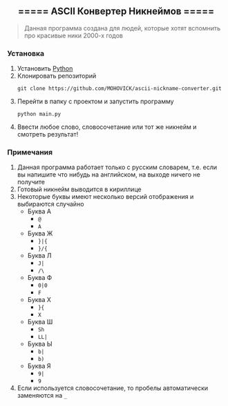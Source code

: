 <div align="center">
    <h2>===== ASCII Конвертер Никнеймов =====</h2>
</div>

> Данная программа создана для людей, которые хотят вспомнить про красивые ники 2000-х годов
### Установка
1. Установить [Python](https://www.python.org/downloads/)
2. Клонировать репозиторий
    ```
    git clone https://github.com/MOHOVICK/ascii-nickname-converter.git
    ```
3. Перейти в папку с проектом и запустить программу
    ```
    python main.py
    ```
4. Ввести любое слово, словосочетание или тот же никнейм и смотреть результат!

### Примечания
1. Данная программа работает только с русским словарем, т.е. если вы напишите что нибудь на английском, на выходе ничего не получите
2. Готовый никнейм выводится в кириллице
3. Некоторые буквы имеют несколько версий отображения и выбираются случайно
    - Буква А
        - `@`
        - `A`
    - Буква Ж
        - `}|{`
        - `}/{`
    - Буква Л
        - `J|`
        - `/\`
    - Буква Ф
        - `0|0`
        - `F`
    - Буква Х
        - `}{`
        - `X`
    - Буква Ш
        - `Sh`
        - `LL|`
    - Буква Ы
        - `b|`
        - `b)`
    - Буква Я
        - `9|`
        - `9`
4. Если используется словосочетание, то пробелы автоматически заменяются на `_`